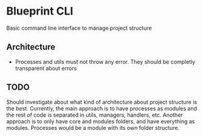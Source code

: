 # Blueprint CLI
Basic command line interface to manage project structure

## Architecture
- Processes and utils must not throw any error. They should be completly transparent about errors

## TODO
Should investigate about what kind of architecture about project structure is the best. Currently, the main approach is to have processes as modules and the rest of code is separated in utils, managers, handlers, etc. Another approach is to only have core and modules folders, and have everything as modules. Processes would be a module with its own folder structure.
